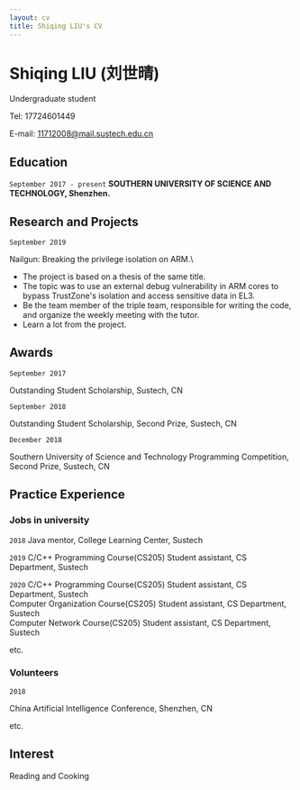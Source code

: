 ```yaml
---
layout: cv
title: Shiqing LIU's CV
---
```

# Shiqing LIU (刘世晴)


Undergraduate student

Tel: 17724601449

E-mail: 11712008@mail.sustech.edu.cn

## Education

`September 2017 - present`
__SOUTHERN UNIVERSITY OF SCIENCE AND TECHNOLOGY, Shenzhen.__

## Research and Projects

`September 2019`

Nailgun: Breaking the privilege isolation on ARM.\

* The project is based on a thesis of the same title. 
* The topic was to use an external debug vulnerability in ARM cores to bypass TrustZone's isolation and access sensitive data in EL3.
* Be the team member of the triple team, responsible for writing the code, and organize the weekly meeting with the tutor.
* Learn a lot from the project.


## Awards

`September 2017`

Outstanding Student Scholarship, Sustech, CN

`September 2018`

Outstanding Student Scholarship, Second Prize, Sustech, CN

`December 2018`

Southern University of Science and Technology Programming Competition, Second Prize, Sustech, CN

## Practice Experience

### Jobs in university

`2018` 
Java mentor, College Learning Center, Sustech

`2019`
C/C++ Programming Course(CS205) Student assistant, CS Department, Sustech

`2020`
C/C++ Programming Course(CS205) Student assistant, CS Department, Sustech\
Computer Organization Course(CS205) Student assistant, CS Department, Sustech\
Computer Network Course(CS205) Student assistant, CS Department, Sustech

etc. 

### Volunteers

`2018`

China Artificial Intelligence Conference, Shenzhen, CN

etc.

## Interest
Reading and Cooking


<!-- ### Footer

Last updated: September 2019 -->
